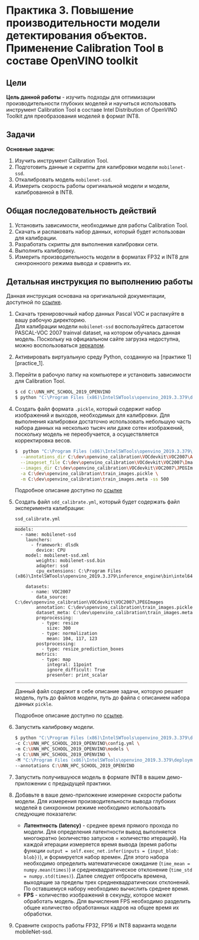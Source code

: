 # Практика 3. Повышение производительности модели детектирования объектов. Применение Calibration Tool в составе OpenVINO toolkit

## Цели

__Цель данной работы__ - изучить подходы для оптимизации производительности
глубоких моделей и научиться использовать инструмент Calibration Tool в составе
Intel Distribution of OpenVINO Toolkit для преобразования моделей в формат INT8.

## Задачи

__Основные задачи:__

 1. Изучить инструмент Calibration Tool.
 1. Подготовить данные и скрипты для калибровки модели `mobilenet-ssd`.
 1. Откалибровать модель `mobilenet-ssd`.
 1. Измерить скорость работы оригинальной модели и модели, калиброванной в INT8.
  
## Общая последовательность действий

 1. Установить зависимости, необходимые для работы Calibration Tool.
 1. Скачать и распаковать набор данных, который будет использован для калибрации.
 1. Разработать скрипты для выполнения калибровки сети.
 1. Выполнить калибровку.
 1. Измерить производительность модели в форматах FP32 и INT8 для синхронноого
    режима вывода и сравнить их.

## Детальная инструкция по выполнению работы

Данная инструкция основана на оригинальной документации, доступной по [ссылке][calibration-docs].
     
 1. Скачать тренировочный набор данных Pascal VOC и распакуйте в вашу рабочую директорию.         
    Для калибрации модели `mobilenet-ssd` воспользуйтесь датасетом PASCAL-VOC 2007 
    trainval dataset, на котором обучалась данная модель. Поскольку на 
    официальном сайте загрузка недоступна, можно воспользоваться 
    [зеркалом][pascal-voc-2007].
 
 1. Активировать виртуальную среду Python, созданную на [практике 1][practice_1].
    
 1. Перейти в рабочую папку на компьютере и установить зависимости для Calibration Tool.
 
    ```bash
    $ cd C:\UNN_HPC_SCHOOL_2019_OPENVINO
    $ python "C:\Program Files (x86)\IntelSWTools\openvino_2019.3.379\deployment_tools\open_model_zoo\tools\accuracy_checker\setup.py" install
    ```

 1. Создать файл формата `.pickle`, который содержит набор изображений и 
    выходов, необходимых для калибровки. Для выполнения калибровки
    достаточно использовать небольшую часть набора данных 
    на несколько тысяч или даже сотен изображений, поскольку модель не переобучается,
    а осуществляется корректировка весов.
    
    ```bash
    $  python "C:\Program Files (x86)\IntelSWTools\openvino_2019.3.379\deployment_tools\tools\accuracy_checker_tool\convert_annotation.py" voc_detection \
      --annotations_dir C:\dev\openvino_calibration\VOCdevkit\VOC2007\Annotations \
      --imageset_file C:\dev\openvino_calibration\VOCdevkit\VOC2007\ImageSets\Main\train.txt \
      --images_dir C:\dev\openvino_calibration\VOCdevkit\VOC2007\JPEGImages \
      -a C:\dev\openvino_calibration\train_images.pickle \
      -m C:\dev\openvino_calibration\train_images.meta -ss 500
    ```
    
    Подробное описание доступно по [ссылке][convert_annotation]
 
 1. Создать файл `sdd_calibrate.yml`, который будет содержать файл эксперимента калибрации:
 
    ```
    ssd_calibrate.yml
    _________________________________________________________________
    models:
      - name: mobilenet-ssd
        launchers:
          - framework: dlsdk
            device: CPU
        model: mobilenet-ssd.xml
            weights: mobilenet-ssd.bin
            adapter: ssd
            cpu_extensions: C:\Program Files (x86)\IntelSWTools\openvino_2019.3.379\inference_engine\bin\intel64\Release\cpu_extension_avx2.dll
    
        datasets:
          - name: VOC2007
            data_source: C:\dev\openvino_calibration\VOCdevkit\VOC2007\JPEGImages
            annotation: C:\dev\openvino_calibration\train_images.pickle
            dataset_meta: C:\dev\openvino_calibration\train_images.meta
            preprocessing:
              - type: resize
                size: 300
              - type: normalization
                mean: 104, 117, 123
            postprocessing:
              - type: resize_prediction_boxes
            metrics:
              - type: map
                integral: 11point
                ignore_difficult: True
                presenter: print_scalar
    _________________________________________________________________
    ```
    
    Данный файл содержит в себе описание задачи, которую решает модель,
    путь до файлов модели, путь до файла с описанием набора данных `pickle`.
    
    Подробное описание доступно по [ссылке][adapters].
    
 1. Запустить калибровку модели.
 
    ```bash
    $ python "C:\Program Files (x86)\IntelSWTools\openvino_2019.3.379\deployment_tools\tools\calibration_tool\calibrate.py" \
    -c C:\UNN_HPC_SCHOOL_2019_OPENVINO\config.yml \
    -m C:\UNN_HPC_SCHOOL_2019_OPENVINO\models \
    -s C:\UNN_HPC_SCHOOL_2019_OPENVINO \
    -M "C:\Program Files (x86)\IntelSWTools\openvino_2019.3.379\deployment_tools\model_optimizer" \
    --annotations C:\UNN_HPC_SCHOOL_2019_OPENVINO
    ```
 
 1. Запустить получившуюся модель в формате INT8 в вашем демо-приложении
    с предыдущей практики.
 
 1. Добавьте в ваше демо-приложение измерение скорости работы модели.
    Для измерения производительности вывода глубоких моделей в синхронном режиме
    необходимо использовать следующие показатели:
      - __Латентность (latency)__ - среднее время прямого прохода по модели.
        Для определения латентности вывод выполняется многократно (количество
        запусков = количество итераций). На каждой итерации измеряется время вывода
        (время работы функции `output = self.exec_net.infer(inputs = {input_blob: blob})`),
        и формируется набор времен. Для этого набора необходимо определить математическое
        ожидание (`time_mean = numpy.mean(times)`) и среднеквадратическое отклонение
        (`time_std = numpy.std(times)`). Далее следует отбросить времена, выходящие
        за пределы трех среднеквадратических отклонений. По оставшемуся набору необходимо
        вычислить среднее время.
      - __FPS__ - количество изображений в секунду, которое может обработать модель.
        Для вычисления FPS необходимо разделить общее количество обработанных 
        кадров на общее время их обработки. 

 1. Сравните скорость работы FP32, FP16 и INT8 варианта модели mobileNet-ssd.
 
<!-- LINKS -->
[calibration-docs]: https://docs.openvinotoolkit.org/2019_R3.1/_inference_engine_tools_calibration_tool_README.html
[pascal-voc-2007]: https://pjreddie.com/projects/pascal-voc-dataset-mirror/
[practice_2]: practice2.md
[adapters]: http://docs.openvinotoolkit.org/2019_R3.1/_tools_accuracy_checker_accuracy_checker_adapters_README.html
[convert_annotation]: http://docs.openvinotoolkit.org/2019_R3.1/_tools_accuracy_checker_accuracy_checker_annotation_converters_README.html
